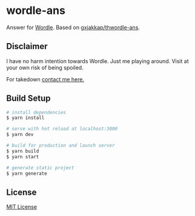 # wordle-ans

Answer for [Wordle](https://www.nytimes.com/games/wordle/index.html). Based on [gxjakkap/thwordle-ans](https://github.com/gxjakkap/thwordle-ans).

## Disclaimer

I have no harm intention towards Wordle. Just me playing around. Visit at your own risk of being spoiled.

For takedown [contact me here.](mailto:gunt@guntxjakka.me)

## Build Setup

```bash
# install dependencies
$ yarn install

# serve with hot reload at localhost:3000
$ yarn dev

# build for production and launch server
$ yarn build
$ yarn start

# generate static project
$ yarn generate
```

## License

[MIT License](https://github.com/gxjakkap/wordle-ans/blob/main/LICENSE)
